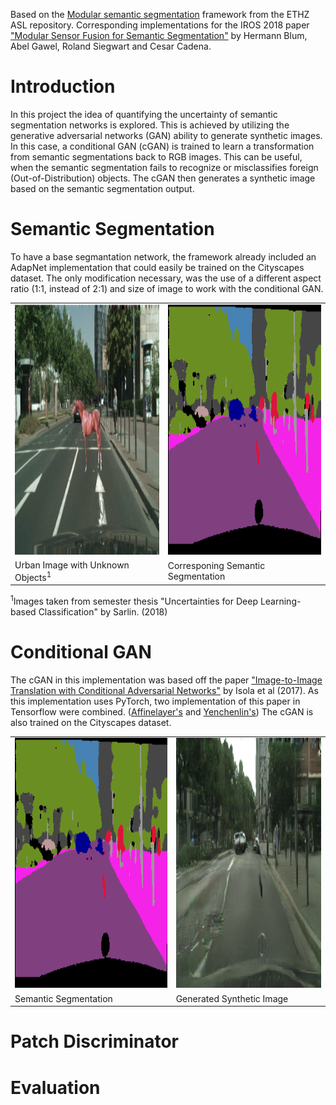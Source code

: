Based on the [Modular semantic segmentation](https://github.com/ethz-asl/modular_semantic_segmentation) framework from the ETHZ ASL repository. 
Corresponding implementations for the IROS 2018 paper ["Modular Sensor Fusion for Semantic Segmentation"](https://arxiv.org/abs/1807.11249) by Hermann Blum, Abel Gawel, Roland Siegwart and Cesar Cadena.

# Introduction
In this project the idea of quantifying the uncertainty of semantic segmentation networks is explored. This is achieved by utilizing the generative adversarial networks (GAN) ability to generate synthetic images. In this case, a conditional GAN (cGAN) is trained to learn a transformation from semantic segmentations back to RGB images. This can be useful, when the semantic segmentation fails to recognize or misclassifies foreign (Out-of-Distribution) objects. The cGAN then generates a synthetic image based on the semantic segmentation output.

# Semantic Segmentation
To have a base segmantation network, the framework already included an AdapNet implementation that could easily be trained on the Cityscapes dataset. The only modification necessary, was the use of a different aspect ratio (1:1, instead of 2:1) and size of image to work with the conditional GAN.

<table>
  <tr>
    <td>
       <img height="400px" src="https://github.com/davesean/modular_semantic_segmentation/blob/publish/images/target_1.png">
    </td>
    <td>
       <img height="400px" src="https://github.com/davesean/modular_semantic_segmentation/blob/publish/images/input_1.png">
    </td>
  </tr>
  <tr>
      <td>
          <a> Urban Image with Unknown Objects<sup>1</sup> </a>
      </td>
      <td>
          <a> Corresponing Semantic Segmentation</a>
      </td>
  </tr>
</table>

<sup>1</sup>Images taken from semester thesis "Uncertainties for Deep Learning-based Classification" by Sarlin. (2018)

# Conditional GAN
The cGAN in this implementation was based off the paper ["Image-to-Image Translation with Conditional Adversarial Networks"](https://arxiv.org/abs/1611.07004) by Isola et al (2017). As this implementation uses PyTorch, two implementation of this paper in Tensorflow were combined. ([Affinelayer's](https://github.com/affinelayer/pix2pix-tensorflow) and [Yenchenlin's](https://github.com/yenchenlin/pix2pix-tensorflow)) The cGAN is also trained on the Cityscapes dataset.

<table>
  <tr>
    <td>
       <img height="400px" src="https://github.com/davesean/modular_semantic_segmentation/blob/publish/images/input_1.png">
    </td>
    <td>
       <img height="400px" src="https://github.com/davesean/modular_semantic_segmentation/blob/publish/images/synth_1.png">
    </td>
  </tr>
  <tr>
      <td>
          <a> Semantic Segmentation </a>
      </td>
      <td>
          <a> Generated Synthetic Image</a>
      </td>
  </tr>
</table>

# Patch Discriminator

# Evaluation
